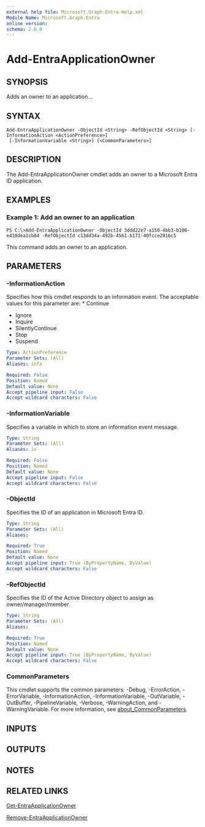 ```yaml
---
external help file: Microsoft.Graph.Entra-Help.xml
Module Name: Microsoft.Graph.Entra
online version:
schema: 2.0.0
---
```


# Add-EntraApplicationOwner

## SYNOPSIS
Adds an owner to an application...

## SYNTAX

```
Add-EntraApplicationOwner -ObjectId <String> -RefObjectId <String> [-InformationAction <ActionPreference>]
 [-InformationVariable <String>] [<CommonParameters>]
```

## DESCRIPTION
The Add-EntraApplicationOwner cmdlet adds an owner to a Microsoft Entra ID application.

## EXAMPLES

### Example 1: Add an owner to an application
```
PS C:\>Add-EntraApplicationOwner -ObjectId 3ddd22e7-a150-4bb3-b100-e410dea1cb84 -RefObjectId c13dd34a-492b-4561-b171-40fcce2916c5
```

This command adds an owner to an application.

## PARAMETERS

### -InformationAction
Specifies how this cmdlet responds to an information event.
The acceptable values for this parameter are: * Continue

* Ignore
* Inquire
* SilentlyContinue
* Stop
* Suspend

```yaml
Type: ActionPreference
Parameter Sets: (All)
Aliases: infa

Required: False
Position: Named
Default value: None
Accept pipeline input: False
Accept wildcard characters: False
```

### -InformationVariable
Specifies a variable in which to store an information event message.

```yaml
Type: String
Parameter Sets: (All)
Aliases: iv

Required: False
Position: Named
Default value: None
Accept pipeline input: False
Accept wildcard characters: False
```

### -ObjectId
Specifies the ID of an application in Microsoft Entra ID.

```yaml
Type: String
Parameter Sets: (All)
Aliases:

Required: True
Position: Named
Default value: None
Accept pipeline input: True (ByPropertyName, ByValue)
Accept wildcard characters: False
```

### -RefObjectId
Specifies the ID of the Active Directory object to assign as owner/manager/member.

```yaml
Type: String
Parameter Sets: (All)
Aliases:

Required: True
Position: Named
Default value: None
Accept pipeline input: True (ByPropertyName, ByValue)
Accept wildcard characters: False
```

### CommonParameters
This cmdlet supports the common parameters: -Debug, -ErrorAction, -ErrorVariable, -InformationAction, -InformationVariable, -OutVariable, -OutBuffer, -PipelineVariable, -Verbose, -WarningAction, and -WarningVariable. For more information, see [about_CommonParameters](http://go.microsoft.com/fwlink/?LinkID=113216).

## INPUTS

## OUTPUTS

## NOTES

## RELATED LINKS

[Get-EntraApplicationOwner]()

[Remove-EntraApplicationOwner]()

